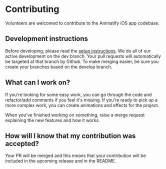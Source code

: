 # Contributing
Volunteers are welcomed to contribute to the Animatify iOS app codebase.

## Development instructions
Before developing, please read the [setup instructions](README.md).
We do all of our active development on the dev branch. Your pull requests will automatically be targeted at that branch by Github. To make merging easier, be sure you create your branches based on the develop branch.

## What can I work on?

If you're looking for some easy work, you can go through the code and refactor/add comments if you feel it's missing. If you're ready to pick up a more complex work, you can create animations and effects for the project.

When you've finished working on something, raise a merge request explaining the new features and how it works.


## How will I know that my contribution was accepted?
Your PR will be merged and this means that your contribution will be included in the upcoming release and in the README.



